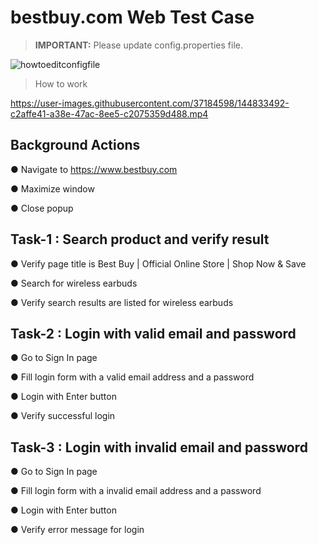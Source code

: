 # bestbuy.com Web Test Case 

>**IMPORTANT:**  Please update config.properties file.
>
![howtoeditconfigfile](https://user-images.githubusercontent.com/37184598/144832825-ca6a98f1-b509-46ed-8f2b-d9032fd2b74c.gif)

>How to work
>
https://user-images.githubusercontent.com/37184598/144833492-c2affe41-a38e-47ac-8ee5-c2075359d488.mp4


## Background Actions

● Navigate to https://www.bestbuy.com

● Maximize window

● Close popup

## Task-1 : Search product and verify result

● Verify page title is Best Buy | Official Online Store | Shop Now & Save

● Search for wireless earbuds

● Verify search results are listed for wireless earbuds

## Task-2 : Login with valid email and password

● Go to Sign In page

● Fill login form with a valid email address and a password

● Login with Enter button

● Verify successful login


## Task-3 : Login with invalid email and password

● Go to Sign In page

● Fill login form with a invalid email address and a password

● Login with Enter button

● Verify error message for login

